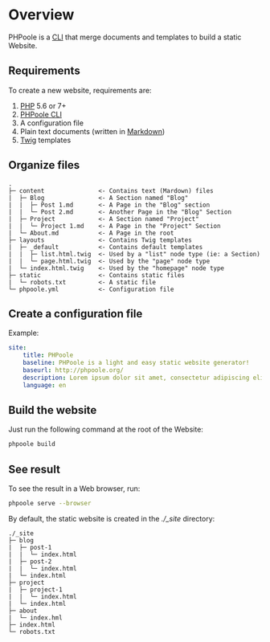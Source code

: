 <!--
repository: https://github.com/PHPoole/PHPoole/edit/master/docs/
next: content
-->
# Overview

PHPoole is a [CLI](https://en.wikipedia.org/wiki/Command-line_interface) that merge documents and templates to build a static Website.

## Requirements

To create a new website, requirements are:
 1. [PHP](http://php.net/manual/en/install.php) 5.6 or 7+
 2. [PHPoole CLI](https://phpoole.org/download/)
 3. A configuration file
 4. Plain text documents (written in [Markdown](https://daringfireball.net/projects/markdown/))
 5. [Twig](http://twig.sensiolabs.org) templates

## Organize files
```text
.
├─ content               <- Contains text (Mardown) files
|  ├─ Blog               <- A Section named "Blog"
|  |  ├─ Post 1.md       <- A Page in the "Blog" section
|  |  └─ Post 2.md       <- Another Page in the "Blog" Section
|  ├─ Project            <- A Section named "Project"
|  |  └─ Project 1.md    <- A Page in the "Project" Section
|  └─ About.md           <- A Page in the root
├─ layouts               <- Contains Twig templates
|  ├─ _default           <- Contains default templates
|  |  ├─ list.html.twig  <- Used by a "list" node type (ie: a Section)
|  |  └─ page.html.twig  <- Used by the "page" node type
|  └─ index.html.twig    <- Used by the "homepage" node type
├─ static                <- Contains static files
|  └─ robots.txt         <- A static file
└─ phpoole.yml           <- Configuration file
```

## Create a configuration file

Example:
```yaml
site:
    title: PHPoole
    baseline: PHPoole is a light and easy static website generator!
    baseurl: http://phpoole.org/
    description: Lorem ipsum dolor sit amet, consectetur adipiscing elit.
    language: en
```

## Build the website

Just run the following command at the root of the Website:
```bash
phpoole build
```

## See result

To see the result in a Web browser, run:
```bash
phpoole serve --browser
```

By default, the static website is created in the *./_site* directory:
```text
./_site
├─ blog
|  ├─ post-1
|  |  └─ index.html
|  ├─ post-2
|  |  └─ index.html
|  └─ index.html
├─ project
|  ├─ project-1
|  |  └─ index.html
|  └─ index.html
├─ about
|  └─ index.hml
├─ index.html
└─ robots.txt
```
